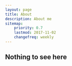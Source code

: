 ```yaml
---
layout: page
title: About
description: About me
sitemap:
    priority: 0.7
    lastmod: 2017-11-02
    changefreq: weekly
---
```

## Nothing to see here